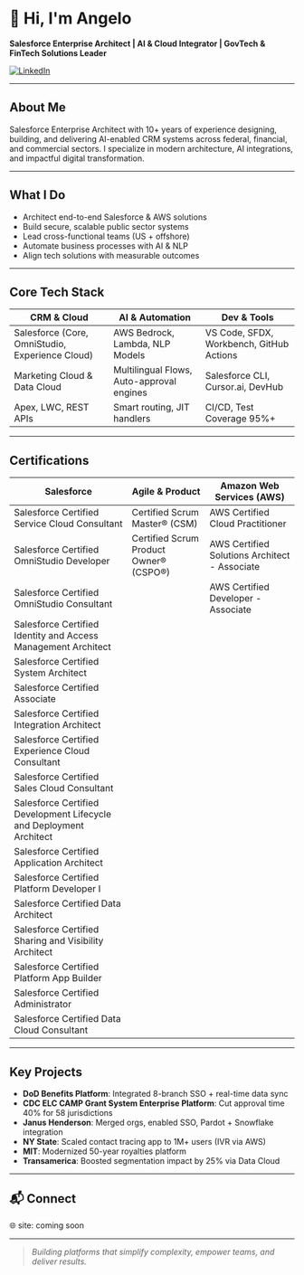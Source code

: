 <!-- GitHub README: Angelo Afanou -->

# 👋 Hi, I'm Angelo  
**Salesforce Enterprise Architect | AI & Cloud Integrator | GovTech & FinTech Solutions Leader**

[![LinkedIn](https://img.shields.io/badge/LinkedIn-Angelo-blue?logo=linkedin)](https://www.linkedin.com/in/angeloafanou)

---

## About Me
Salesforce Enterprise Architect with 10+ years of experience designing, building, and delivering AI-enabled CRM systems across federal, financial, and commercial sectors. I specialize in modern architecture, AI integrations, and impactful digital transformation.

---

## What I Do
- Architect end-to-end Salesforce & AWS solutions
- Build secure, scalable public sector systems  
- Lead cross-functional teams (US + offshore)  
- Automate business processes with AI & NLP  
- Align tech solutions with measurable outcomes

---

## Core Tech Stack

| CRM & Cloud | AI & Automation | Dev & Tools |
|-------------|-----------------|-------------|
| Salesforce (Core, OmniStudio, Experience Cloud) | AWS Bedrock, Lambda, NLP Models | VS Code, SFDX, Workbench, GitHub Actions |
| Marketing Cloud & Data Cloud | Multilingual Flows, Auto-approval engines | Salesforce CLI, Cursor.ai, DevHub |
| Apex, LWC, REST APIs | Smart routing, JIT handlers | CI/CD, Test Coverage 95%+ |

---

## Certifications

| **Salesforce** | **Agile & Product** | **Amazon Web Services (AWS)** |
|----------------|---------------------|-------------------------------|
| Salesforce Certified Service Cloud Consultant | Certified Scrum Master® (CSM) | AWS Certified Cloud Practitioner |
| Salesforce Certified OmniStudio Developer | Certified Scrum Product Owner® (CSPO®) | AWS Certified Solutions Architect - Associate |
| Salesforce Certified OmniStudio Consultant |  | AWS Certified Developer - Associate |
| Salesforce Certified Identity and Access Management Architect |  |  |
| Salesforce Certified System Architect |  |  |
| Salesforce Certified Associate |  |  |
| Salesforce Certified Integration Architect |  |  |
| Salesforce Certified Experience Cloud Consultant |  |  |
| Salesforce Certified Sales Cloud Consultant |  |  |
| Salesforce Certified Development Lifecycle and Deployment Architect |  |  |
| Salesforce Certified Application Architect |  |  |
| Salesforce Certified Platform Developer I |  |  |
| Salesforce Certified Data Architect |  |  |
| Salesforce Certified Sharing and Visibility Architect |  |  |
| Salesforce Certified Platform App Builder |  |  |
| Salesforce Certified Administrator |  |  |
| Salesforce Certified Data Cloud Consultant |  |  |


---

## Key Projects

- **DoD Benefits Platform**: Integrated 8-branch SSO + real-time data sync  
- **CDC ELC CAMP Grant System Enterprise Platform**: Cut approval time 40% for 58 jurisdictions  
- **Janus Henderson**: Merged orgs, enabled SSO, Pardot + Snowflake integration  
- **NY State**: Scaled contact tracing app to 1M+ users (IVR via AWS)  
- **MIT**: Modernized 50-year royalties platform  
- **Transamerica**: Boosted segmentation impact by 25% via Data Cloud

---

## 📬 Connect
🌐 site: coming soon

---

> *Building platforms that simplify complexity, empower teams, and deliver results.*

